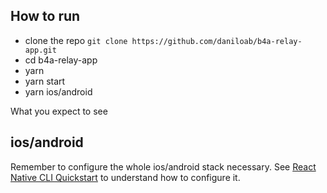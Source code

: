 ## How to run
- clone the repo `git clone https://github.com/daniloab/b4a-relay-app.git`
- cd b4a-relay-app
- yarn
- yarn start
- yarn ios/android

What you expect to see

## ios/android

Remember to configure the whole ios/android stack necessary. See [React Native CLI Quickstart](https://reactnative.dev/docs/environment-setup) to understand how to configure it.